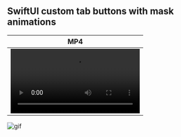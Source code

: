## SwiftUI custom tab buttons with mask animations
|MP4|
|:-:|
|<video src="https://github.com/boardguy1024/SwiftUI_TabButtonsWithMaskAnimation/assets/13864469/ca3aac24-77ba-4e93-949d-cb93c6c91115">|
![gif](https://giphy.com/gifs/swift-swiftui-xcode-63cuWQovMD0x01QiSL)
